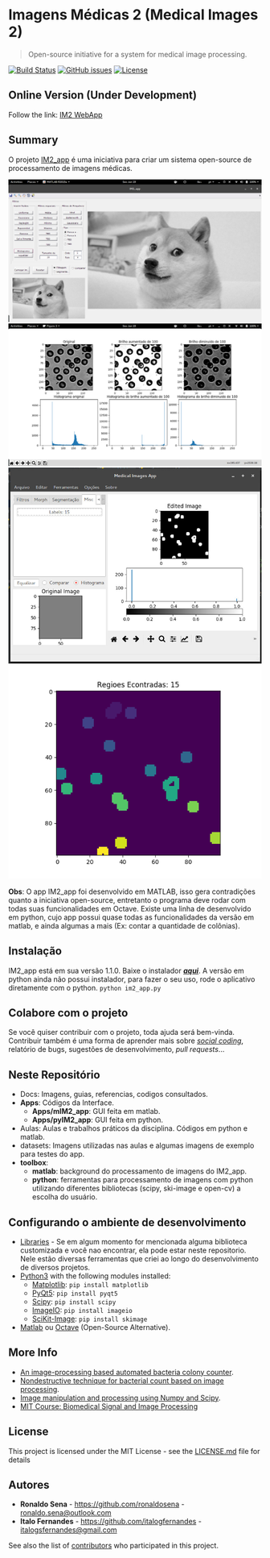 # Imagens Médicas 2 (Medical Images 2)
>Open-source initiative for a system for medical image processing.

[![Build Status](https://travis-ci.com/italogsfernandes/imagens-medicas-2.svg?branch=master)](https://travis-ci.com/italogsfernandes/imagens-medicas-2)
[![GitHub issues](https://img.shields.io/github/issues/italogsfernandes/imagens-medicas-2.svg)](https://github.com/italogsfernandes/imagens-medicas-2/issues)
[![License](https://img.shields.io/github/license/italogsfernandes/imagens-medicas-2.svg)](LICENSE)

## Online Version (Under Development)
Follow the link: [IM2 WebApp](http://italogsfernandes.com/imagens-medicas-2)

## Summary

O projeto [IM2_app](https://github.com/ronaldosena/imagens-medicas-2) é uma iniciativa para criar um sistema open-source  de processamento de imagens médicas.

![](docs/im2_app_doge_screenshot.png)
![](docs/aula_1_blood_screenshot.png)
![](docs/colonies_counter_screenshot.jpeg)
![](docs/regios_encontradas_screenshot.png)

**Obs**: O app IM2_app foi desenvolvido em MATLAB, isso gera contradições quanto a iniciativa open-source, entretanto o programa deve rodar com todas suas funcionalidades em Octave.
Existe uma linha de desenvolvido em python, cujo app possui quase todas as funcionalidades da versão em matlab,  e ainda algumas a mais (Ex: contar a quantidade de colônias).

## Instalação
IM2_app está em sua versão 1.1.0. Baixe o instalador [__*aqui*__](https://goo.gl/59uwRe).
A versão em python ainda não possui instalador, para fazer o seu uso, rode o aplicativo diretamente com o python.
``python im2_app.py``

## Colabore com o projeto

Se você quiser contribuir com o projeto, toda ajuda será bem-vinda. Contribuir também é uma forma de aprender mais sobre [*social coding*](http://opentechschool.github.io/social-coding/), relatório de bugs, sugestões de desenvolvimento, *pull requests*...

## Neste Repositório
- Docs: Imagens, guias, referencias, codigos consultados.
- **Apps**: Códigos da Interface.
    - **Apps/mIM2_app**: GUI feita em matlab.
    - **Apps/pyIM2_app**: GUI feita em python.
- Aulas: Aulas e trabalhos práticos da disciplina. Códigos em python e matlab.
- datasets: Imagens utilizadas nas aulas e algumas imagens de exemplo para testes do app.
- **toolbox**:
    - **matlab**: background do processamento de imagens do IM2_app.
    - **python**: ferramentas para processamento de imagens com python utilizando diferentes bibliotecas (scipy, ski-image e open-cv) a escolha do usuário.

## Configurando o ambiente de desenvolvimento
* [Libraries](https://github.com/italogfernandes/libraries) - Se em algum momento for mencionada alguma biblioteca customizada e você nao encontrar, ela pode estar neste repositorio. Nele estão diversas ferramentas que criei ao longo do desenvolvimento de diversos projetos.
* [Python3](https://www.python.org/downloads/) with the following modules installed:
    * [Matplotlib](https://pypi.python.org/pypi/matplotlib): ``pip install matplotlib``
    * [PyQt5](https://pypi.python.org/pypi/PyQt5): ``pip install pyqt5``
    * [Scipy](https://pypi.python.org/pypi/scipy): ``pip install scipy``
    * [ImageIO](https://pypi.python.org/pypi/imageio): ``pip install imageio``
    * [SciKit-Image](https://pypi.python.org/pypi/scikit-image): ``pip install skimage``
* [Matlab](https://www.mathworks.com/pricing-licensing.html?prodcode=ML&intendeduse=student) ou [Octave](https://www.gnu.org/software/octave/) (Open-Source Alternative).

## More Info
* [An image-processing based automated bacteria colony counter](http://ieeexplore.ieee.org/document/5291926/).
* [Nondestructive technique for bacterial count based on image processing](http://www.oatext.com/Nondestructive-technique-for-bacterial-count-based-on-image-processing.php).
* [Image manipulation and processing using Numpy and Scipy](http://www.scipy-lectures.org/advanced/image_processing/index.html).
* [MIT Course: Biomedical Signal and Image Processing](https://ocw.mit.edu/courses/health-sciences-and-technology/hst-582j-biomedical-signal-and-image-processing-spring-2007/index.htm)

## License

This project is licensed under the MIT License - see the [LICENSE.md](LICENSE.md) file for details

## Autores

* **Ronaldo Sena** - https://github.com/ronaldosena - ronaldo.sena@outlook.com
* **Italo Fernandes** - https://github.com/italogfernandes - italogsfernandes@gmail.com

See also the list of [contributors](https://github.com/ronaldosena/imagens-medicas-2/contributors) who participated in this project.
